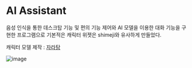 # AI Assistant
음성 인식을 통한 데스크탑 기능 및 편의 기능 제어와 AI 모델을 이용한 대화 기능을 구현한 프로그램으로 기본적은 캐릭터 위젯은 shimeji와 유사하게 만들었다.

캐릭터 모델 제작 : [자라탕](https://github.com/yongmen20)

![image](https://github.com/user-attachments/assets/fc8de4b7-57ca-4c22-812c-e5dcc7b45cdd)
